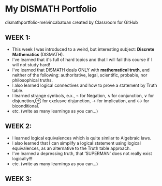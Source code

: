 # My DISMATH Portfolio

dismathportfolio-melvincabatuan created by Classroom for GitHub


## WEEK 1:

- This week I was introduced to a weird, but interesting subject: **Discrete Mathematics** (DISMATH).
- I've learned that it's full of hard topics and that I will fail this course if I will not study hard!
- I've learned that DISMATH deals ONLY with **mathematical truth**, and neither of the following: authoritative, legal, scientific, probable, nor philosophical truths.
- I also learned logical connectives and how to prove a statement by Truth table. 
- I learned strange symbols, e.x., ¬ for Negation, ∧ for conjunction, ∨ for disjunction,⊕ for  exclusve disjunction,  →
 for implication, and ↔ for biconditional.
- etc. (write as many learnings as you can...)


## WEEK 2:

- I learned logical equivalences which is quite similar to Algebraic laws.
- I also learned that I can simplify a logical statement using logical equivalences, as an alternative to the Truth table approach.
- I've learned a depressing truth, that 'SUPERMAN' does not really exist logically!!! 
- etc. (write as many learnings as you can...)

## WEEK 3:
